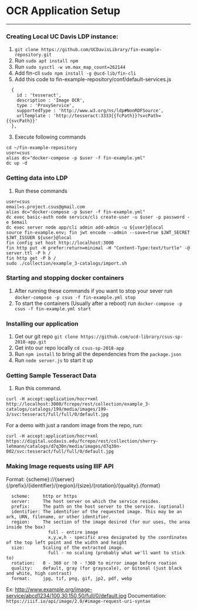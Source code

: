 # __OCR Application Setup__

----
### Creating Local UC Davis LDP instance:
1. `git clone https://github.com/UCDavisLibrary/fin-example-repository.git`
2. Run `sudo apt install npm`
2. Run `sudo sysctl -w vm.max_map_count=262144`
2. Add fin-cli `sudo npm install -g @ucd-lib/fin-cli`
2. Add this code to fin-example-repository/conf/default-services.js
```https://github.com/ucd-library/csus-sp-2018-app/issues
  { 
    id : 'tesseract',
    description : 'Image OCR',
    type : 'ProxyService',
    supportedType : 'http://www.w3.org/ns/ldp#NonRDFSource',
    urlTemplate : 'http://tesseract:3333{{fcPath}}?svcPath={{svcPath}}'
  },
```
3. Execute following commands
```
cd ~/fin-example-repository
user=csus
alias dc="docker-compose -p $user -f fin-example.yml"
dc up -d
```

### Getting data into LDP
1. Run these commands
```
user=csus
email=s.project.csus@gmail.com
alias dc="docker-compose -p $user -f fin-example.yml"
dc exec basic-auth node service/cli create-user -u $user -p password -e $email
dc exec server node app/cli admin add-admin -u ${user}@local
source fin-example.env; fin jwt encode --admin --save=true $JWT_SECRET $JWT_ISSUER ${user}@local
fin config set host http://localhost:3000
fin http put -H prefer:return=minimal -H "Content-Type:text/turtle" -@ server.ttl -P h /
fin http get -P b /
sudo ./collection/example_3-catalogs/import.sh
```

### Starting and stopping docker containers
1. After running these commands if you want to stop your sever run `docker-compose -p csus -f fin-example.yml stop`
2. To start the containers (Usually after a reboot) run `docker-compose -p csus -f fin-example.yml start` 

### Installing our application
1. Get our git repo `git clone https://github.com/ucd-library/csus-sp-2018-app.git`
2. Get into our repo locally `cd csus-sp-2018-app`
3. Run `npm install` to bring all the dependencies from the `package.json` 
4. Run `node server.js` to start it up

### Getting Sample Tesseract Data
1. Run this command.
```
curl -H accept:application/hocr+xml http://localhost:3000/fcrepo/rest/collection/example_3-catalogs/catalogs/199/media/images/199-3/svc:tesseract/full/full/0/default.jpg
```
For a demo with just a random image from the repo, run:
```
curl -H accept:application/hocr+xml https://digital.ucdavis.edu/fcrepo/rest/collection/sherry-lehmann/catalogs/d7q30n/media/images/d7q30n-002/svc:tesseract/full/full/0/default.jpg
```

### Making Image requests using IIIF API
Format: {scheme}://{server}{/prefix}/{identifier}/{region}/{size}/{rotation}/{quality}.{format}
```
  scheme:     http or https
  server:     The host server on which the service resides.
  prefix:     The path on the host server to the service. (optional)
  identifier: The identifier of the requested image. This may be an ark, URN, filename, or other identifier.
  region:     The section of the image desired (for our uses, the area inside the box)
                full - entire image
                x,y,w,h - specific area designated by the coordinates of the top left point and the width and height
  size:       Scaling of the extracted image. 
                full - no scaling (probably what we'll want to stick to)
  rotation:   0 - 360 or !0 - !360 to mirror image before roation
  quality:    default, gray (for grayscale), or bitonal (just black and white, high contrast)
  format:     jpg, tif, png, gif, jp2, pdf, webp
 ```
Ex: http://www.example.org/image-service/abcd1234/100,30,150,50/full/0/default.jpg
Documentation: `https://iiif.io/api/image/2.0/#image-request-uri-syntax`
